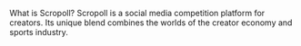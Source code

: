 What is Scropoll?
Scropoll is a social media competition platform for creators. Its unique blend combines the worlds of the creator economy and sports industry.
